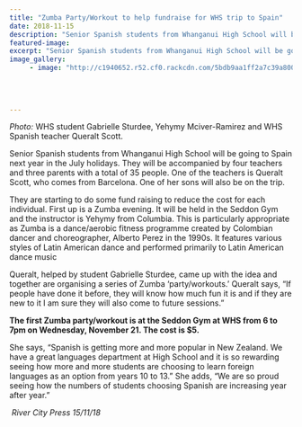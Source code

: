 ```yaml
---
title: "Zumba Party/Workout to help fundraise for WHS trip to Spain"
date: 2018-11-15
description: "Senior Spanish students from Whanganui High School will be going to Spain next year in the July holidays..."
featured-image: 
excerpt: "Senior Spanish students from Whanganui High School will be going to Spain next year in the July holidays."
image_gallery:
     - image: "http://c1940652.r52.cf0.rackcdn.com/5bdb9aa1ff2a7c39a8000265/Zumba-poster.jpg"
    
    
    
    
---
```


<p class="BasicParagraph" style="text-indent: 0cm;"><span class="CharacterStyle1"><span lang="EN-GB"><em>Photo:</em> WHS student Gabrielle Sturdee, Yehymy Mciver-Ramirez and WHS Spanish teacher Queralt Scott.</span></span></p>
<p class="BasicParagraph">Senior Spanish students from Whanganui High School will be going to Spain next year in the July holidays. They will be accompanied by four teachers and three parents with a total of 35 people. One of the teachers is Queralt Scott, who comes from Barcelona. One of her sons will also be on the trip.</p>
<p class="BasicParagraph">They are starting to do some fund raising to reduce the cost for each individual. First up is a Zumba evening. It will be held in the Seddon Gym and the instructor is Yehymy from Columbia. This is particularly appropriate as Zumba is a dance/aerobic fitness programme created by Colombian dancer and choreographer, Alberto Perez in the 1990s. It features various styles of Latin American dance and performed primarily to Latin American dance music</p>
<p class="BasicParagraph">Queralt, helped by student Gabrielle Sturdee, came up with the idea and together are organising a series of Zumba &lsquo;party/workouts.&rsquo; Queralt says, &ldquo;If people have done it before, they will know how much fun it is and if they are new to it I am sure they will also come to future sessions.&rdquo;</p>
<p class="BasicParagraph"><strong>The first Zumba party/workout is at the Seddon Gym at WHS from 6 to 7pm on Wednesday, November 21. The cost is $5.</strong></p>
<p class="BasicParagraph">She says, &ldquo;Spanish is getting more and more popular in New Zealand. We have a great languages department at High School and it is so rewarding seeing how more and more students are choosing to learn foreign languages as an option from years 10 to 13.&rdquo; She adds, &ldquo;We are so proud seeing how the numbers of students choosing Spanish are increasing year after year.&rdquo;</p>
<p class="BasicParagraph"><em>&nbsp;River City Press 15/11/18</em></p>


